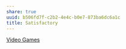 ```yaml
---
share: true
uuid: b506fd7f-c2b2-4e4c-b0e7-873ba6dc6a1c
title: Satisfactory
---
```

[Video Games](/d5de46c0-134d-4329-b3b5-5783f6c2c2e9)
